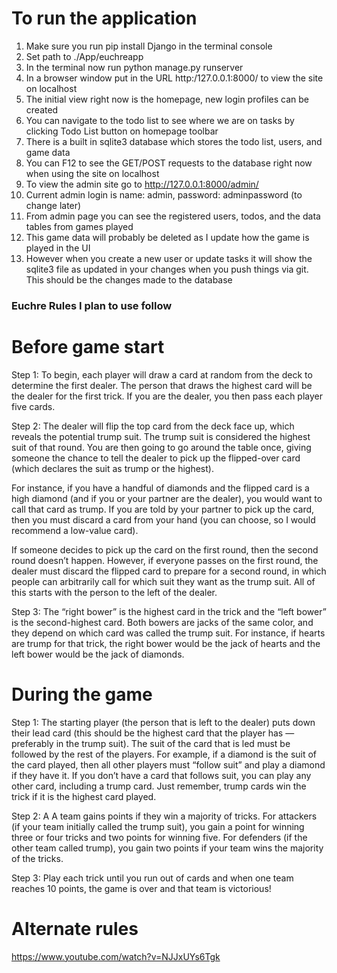 # To run the application

1. Make sure you run pip install Django in the terminal console 
2. Set path to ./App/euchreapp
3. In the terminal now run python manage.py runserver
4. In a browser window put in the URL http:/127.0.0.1:8000/ to view the site on localhost
5. The initial view right now is the homepage, new login profiles can be created
6. You can navigate to the todo list to see where we are on tasks by clicking Todo List button on homepage toolbar
7. There is a built in sqlite3 database which stores the todo list, users, and game data
8. You can F12 to see the GET/POST requests to the database right now when using the site on localhost
9. To view the admin site go to http://127.0.0.1:8000/admin/
10. Current admin login is name: admin, password: adminpassword (to change later)
11. From admin page you can see the registered users, todos, and the data tables from games played
12. This game data will probably be deleted as I update how the game is played in the UI
13. However when you create a new user or update tasks it will show the sqlite3 file as updated in your changes when you push things via git. This should be the changes made to the database


### Euchre Rules I plan to use follow ###

# Before game start

Step 1: To begin, each player will draw a card at random from the deck to determine the first dealer. The person that draws the highest card will be the dealer for the first trick. If you are the dealer, you then pass each player five cards.

Step 2: The dealer will flip the top card from the deck face up, which reveals the potential trump suit. The trump suit is considered the highest suit of that round. You are then going to go around the table once, giving someone the chance to tell the dealer to pick up the flipped-over card (which declares the suit as trump or the highest).

For instance, if you have a handful of diamonds and the flipped card is a high diamond (and if you or your partner are the dealer), you would want to call that card as trump. If you are told by your partner to pick up the card, then you must discard a card from your hand (you can choose, so I would recommend a low-value card).

If someone decides to pick up the card on the first round, then the second round doesn’t happen. However, if everyone passes on the first round, the dealer must discard the flipped card to prepare for a second round, in which people can arbitrarily call for which suit they want as the trump suit. All of this starts with the person to the left of the dealer. 

Step 3: The “right bower” is the highest card in the trick and the “left bower” is the second-highest card. Both bowers are jacks of the same color, and they depend on which card was called the trump suit. For instance, if hearts are trump for that trick, the right bower would be the jack of hearts and the left bower would be the jack of diamonds. 

# During the game

Step 1: The starting player (the person that is left to the dealer) puts down their lead card (this should be the highest card that the player has — preferably in the trump suit). The suit of the card that is led must be followed by the rest of the players. For example, if a diamond is the suit of the card played, then all other players must “follow suit” and play a diamond if they have it. If you don’t have a card that follows suit, you can play any other card, including a trump card. Just remember, trump cards win the trick if it is the highest card played.

Step 2: A A team gains points if they win a majority of tricks. For attackers (if your team initially called the trump suit), you gain a point for winning three or four tricks and two points for winning five. For defenders (if the other team called trump), you gain two points if your team wins the majority of the tricks.

Step 3: Play each trick until you run out of cards and when one team reaches 10 points, the game is over and that team is victorious!

# Alternate rules
https://www.youtube.com/watch?v=NJJxUYs6Tgk
